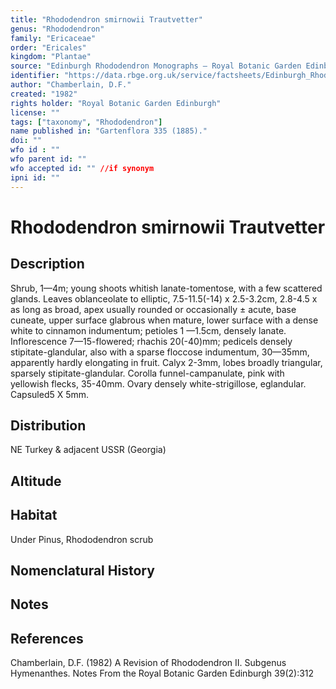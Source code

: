 ```yaml
---
title: "Rhododendron smirnowii Trautvetter"
genus: "Rhododendron"
family: "Ericaceae"
order: "Ericales"
kingdom: "Plantae"
source: "Edinburgh Rhododendron Monographs – Royal Botanic Garden Edinburgh"
identifier: "https://data.rbge.org.uk/service/factsheets/Edinburgh_Rhododendron_Monographs.xhtml"
author: "Chamberlain, D.F."
created: "1982"
rights holder: "Royal Botanic Garden Edinburgh"
license: ""
tags: ["taxonomy", "Rhododendron"]
name published in: "Gartenflora 335 (1885)."
doi: ""
wfo id : ""
wfo parent id: ""
wfo accepted id: "" //if synonym                      
ipni id: ""
---
```


                       

# Rhododendron smirnowii Trautvetter

## Description
Shrub, 1—4m; young shoots whitish lanate-tomentose, with a few scattered glands. Leaves oblanceolate to elliptic, 7.5-11.5(-14) x 2.5-3.2cm, 2.8-4.5 x as long as broad, apex usually rounded or occasionally ± acute, base cuneate, upper surface glabrous when mature, lower surface with a dense white to cinnamon indumentum; petioles 1 —1.5cm, densely lanate. Inflorescence 7—15-flowered; rhachis 20(-40)mm; pedicels densely stipitate-glandular, also with a sparse floccose indumentum, 30—35mm, apparently hardly elongating in fruit. Calyx 2-3mm, lobes broadly triangular, sparsely stipitate-glandular. Corolla funnel-campanulate, pink with yellowish flecks, 35-40mm. Ovary densely white-strigillose, eglandular. Capsuled5 X 5mm.

## Distribution
NE Turkey & adjacent USSR (Georgia)

## Altitude


## Habitat
Under Pinus, Rhododendron scrub

## Nomenclatural History

                       
## Notes


## References

Chamberlain, D.F. (1982) A Revision of Rhododendron II. Subgenus Hymenanthes. Notes From the Royal Botanic Garden Edinburgh 39(2):312
